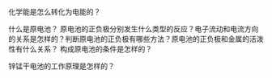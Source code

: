 化学能是怎么转化为电能的？

什么是原电池？
原电池的正负极分别发生什么类型的反应？电子流动和电流方向的关系是怎样的？判断原电池的正负极有哪些方法？原电池的正负极和金属的活泼性有什么关系？
构成原电池的条件是怎样的？

锌锰干电池的工作原理是怎样的？
